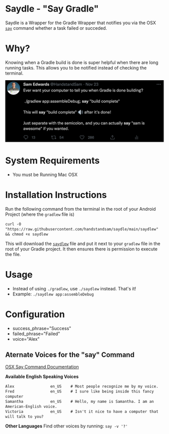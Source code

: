 # Saydle - "Say Gradle"
Saydle is a Wrapper for the Gradle Wrapper that notifies you via the OSX [`say`](https://ss64.com/osx/say.html) command whether a task failed or succeded.

# Why?
Knowing when a Gradle build is done is super helpful when there are long running tasks.  This allows you to be notified instead of checking the terminal.

[![Tweet about Using the Say Command with Gradle](static/saydle-tweet.png)](https://twitter.com/HandstandSam/status/1463207029007339520)

# System Requirements
* You must be Running Mac OSX

# Installation Instructions
Run the following command from the terminal in the root of your Android Project (where the `gradlew` file is)
```
curl -O "https://raw.githubusercontent.com/handstandsam/saydle/main/saydlew" && chmod +x saydlew
```

This will download the [`saydlew`](https://github.com/handstandsam/saydle/blob/main/saydlew) file and put it next to your `gradlew` file in the root of your Gradle project. It then ensures there is permission to execute the file.

# Usage
* Instead of using `./gradlew`, use `./saydlew` instead.  That's it!
* Example: `./saydlew app:assembleDebug`

# Configuration
* success_phrase="Success"
* failed_phrase="Failed"
* voice="Alex"

## Aternate Voices for the "say" Command
[OSX Say Command Documentation](https://ss64.com/osx/say.html)

**Available English Speaking Voices**
```
Alex                en_US    # Most people recognize me by my voice.
Fred                en_US    # I sure like being inside this fancy computer
Samantha            en_US    # Hello, my name is Samantha. I am an American-English voice.
Victoria            en_US    # Isn't it nice to have a computer that will talk to you?
```

**Other Languages**
Find other voices by running: `say -v '?'`